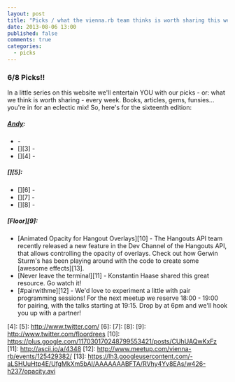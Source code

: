 ```yaml
---
layout: post
title: "Picks / what the vienna.rb team thinks is worth sharing this week"
date: 2013-08-06 13:00
published: false
comments: true
categories:
  - picks
---
```


### 6/8 Picks!!

In a little series on this website we'll entertain YOU with our picks - or: what we think is worth sharing - every week.
Books, articles, gems, funsies... you're in for an eclectic mix! So, here's for the sixteenth edition:

##### [Andy][1]:
  - [][2] - 
  - [][3] - 
  - [][4] - 
  
##### [][5]:
  - [][6] - 
  - [][7] - 
  - [][8] - 
  
##### [Floor][9]:
  - [Animated Opacity for Hangout Overlays][10] - The Hangouts API team recently released a new feature in the Dev Channel of the Hangouts API, that allows controlling the opacity of overlays. Check out how Gerwin Sturm's has been playing around with the code to create some [awesome effects][13]. 
  - [Never leave the terminal][11] - Konstantin Haase shared this great resource. Go watch it!
  - [#pairwithme][12] - We'd love to experiment a little with pair programming sessions! For the next meetup we reserve 18:00 - 19:00 for pairing, with the talks starting at 19:15. Drop by at 6pm and we'll hook you up with a partner! 

[1]: http://www.twitter.com/pxlpnk
[2]: 
[3]: 
[4]: 
[5]: http://www.twitter.com/
[6]: 
[7]: 
[8]: 
[9]: http://www.twitter.com/floordrees
[10]: https://plus.google.com/117030170248799553421/posts/CUhUAQwKxFz
[11]: http://ascii.io/a/4348
[12]: http://www.meetup.com/vienna-rb/events/125429382/
[13]: https://lh3.googleusercontent.com/-aLSHUuHtp4E/UfgMkXm5bAI/AAAAAAABFTA/RVhy4Yv8EAs/w426-h237/opacity.avi